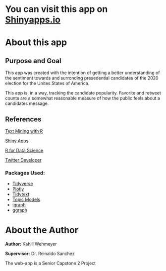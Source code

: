 # You can visit this app on [Shinyapps.io](https://kahlilwehmeyer.shinyapps.io/Twitter_Sentiment/)







# About this app

## Purpose and Goal

This app was created with the intention of getting a better understanding of the sentiment towards and surronding presedential candidates of the 2020 election for the Unites States of America.

This app is, in a way, tracking the candidate popularity. Favorite and retweet counts are a somewhat reasonable measure of how the public feels about a candidates message.



## References

[Text Mining with R](https://www.tidytextmining.com)

[Shiny Apps](https://shiny.rstudio.com/)

[R for Data Science](https://r4ds.had.co.nz)

[Twitter Developer](https://developer.twitter.com/content/developer-twitter/en.html)

### Packages Used:

- [Tidyverse]("https://www.tidyverse.org/")
- [Plotly](https://plot.ly/r/)
- [Tidytext]("https://cran.r-project.org/web/packages/tidytext/vignettes/tidytext.html")
- [Topic Models]("https://cran.r-project.org/web/packages/tm/index.html")
- [igraph]("https://igraph.org/r/")
- [ggraph]("https://cran.r-project.org/web/packages/ggraph/index.html")

# About the Author

**Author:** Kahlil Wehmeyer

**Supervisor:** Dr. Reinaldo Sanchez

The web-app is a Senior Capstone 2 Project

